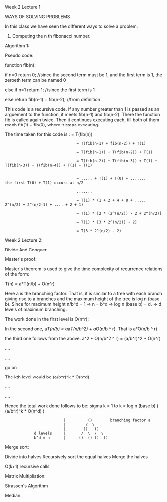 Week 2 Lecture 1:

WAYS OF SOLVING PROBLEMS

In this class we have seen the different ways to solve a problem.

1. Computing the n th fibonacci number.

Algorithm 1: 

Pseudo code:

function fib(n):

  if n=0 return 0;    //since the second term must be 1, and the first term is 1, the zeroeth term can be named 0
  
  else if n=1 return 1;   //since the first term is 1
  
  else return fib(n-1) + fib(n-2);   //from definition
  

This code is a recursive code. If any number greater than 1 is passed as an arguement to the function, it meets fib(n-1) and fib(n-2). There the function fib is called again twice. Then it continues executing each, till both of them reach fib(1) + fib(0), where it stops executing. 

The time taken for this code is :   = T(fib(n)) 
                                    
                                    = T(fib(n-1) + fib(n-2)) + T(1) 
                                    
                                    = T(fib(n-1)) + T(fib(n-2)) + T(1)
                                    
                                    = T(fib(n-2)) + T(fib(n-3)) + T(1) + T(fib(n-3)) + T(fib(n-4)) + T(1) + T(1)
                                    
                                    
                                    = ..... + T(1) + T(0) + .......         the first T(0) + T(1) occurs at n/2
                                    
                                    .......
                                    
                                    = T(1) * (1 + 2 + 4 + 8 + ..... 2^(n/2) + 2^(n/2-1) + .... + 2 + 1)
                                    
                                    = T(1) * [2 * (2^(n/2)) - 2 + 2^(n/2)]
                                    
                                    = T(1) * [3 * 2^(n/2)) - 2]
                                    
                                    = T(3 * 2^(n/2) - 2)
                                    
                                    
                                    


Week 2 Lecture 2:

Divide And Conquer

Master's proof:

Master's theorem is used to give the time complexity of recurrence relations of the form:

T(n) = a*T(n/b) + O(n^r)

Here a is the branching factor. That is, it is similar to a tree with each branch giving rise to a branches and the maximum height of the tree is log n (base b). Since for maximum height n/b^d = 1 => n = b^d => log n (base b) = d. => d levels of maximum branching.

The work done in the first level is O(n^r);

In the second one, a*T(n/b) = a*a*T(n/b^2) + a*O(n/b ^ r). That is a*O(n/b ^ r)

the third one follows from the above. a^2 * O(n/b^2 ^ r) = (a/b^r)^2 * O(n^r)

....

....

go on

The kth level would be (a/b^r)^k * O(n^d)

....

....

Hence the total work done follows to be: sigma k = 1 to k = log n (base b) ( (a/b^r)^k * O(n^d) )



                              |          ()        branching factor a
                              |         /  \
                              |        ()   ()
                 d levels     |       /  \  /  \
                 b^d = n      |      ()  () ()  ()
                                    


Merge sort:

Divide into halves
Recursively sort the equal halves
Merge the halves

O(k+1) recursive calls

Matrix Multipliation:

Strassen's Algorithm

Median:




